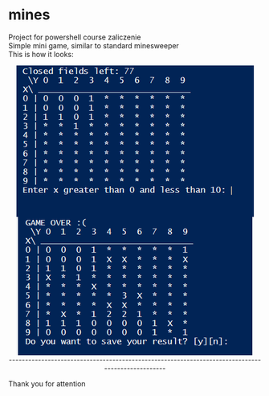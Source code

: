 # mines
Project for powershell course zaliczenie <br>
Simple mini game, similar to standard minesweeper<br>
This is how it looks:

 

<div align="center">
    <img align="center" src="gameplay.png" style="vertical-align: top;" />
</div>
 

<div align="center">
    <img align="center" src="endgame.png" style="vertical-align: top;" />
</div>

<div align="center">    
-------------------------------------------------------------------------------------------------
</div>

Thank you for attention
